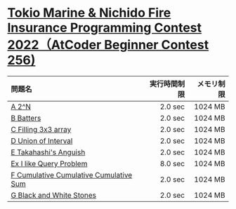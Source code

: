 # [Tokio Marine & Nichido Fire Insurance Programming Contest 2022（AtCoder Beginner Contest 256)](https://atcoder.jp/contests/abc256)

問題名 | 実行時間制限 | メモリ制限
:-- | --: | --:
[A 2^N](https://atcoder.jp/contests/abc256/tasks/abc256_a) | 2.0 sec | 1024 MB
[B Batters](https://atcoder.jp/contests/abc256/tasks/abc256_b) | 2.0 sec | 1024 MB
[C Filling 3x3 array](https://atcoder.jp/contests/abc256/tasks/abc256_c) | 2.0 sec | 1024 MB
[D Union of Interval](https://atcoder.jp/contests/abc256/tasks/abc256_d) | 2.0 sec | 1024 MB
[E Takahashi's Anguish](https://atcoder.jp/contests/abc256/tasks/abc256_e) | 2.0 sec | 1024 MB
[Ex I like Query Problem](https://atcoder.jp/contests/abc256/tasks/abc256_h) | 8.0 sec | 1024 MB
[F Cumulative Cumulative Cumulative Sum](https://atcoder.jp/contests/abc256/tasks/abc256_f) | 2.0 sec | 1024 MB
[G Black and White Stones](https://atcoder.jp/contests/abc256/tasks/abc256_g) | 2.0 sec | 1024 MB
